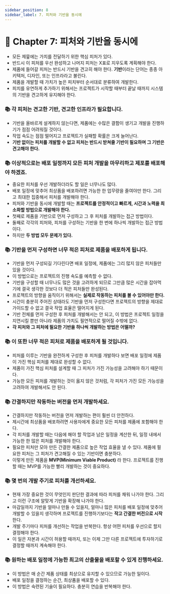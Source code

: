 ```yaml
---
sidebar_position: 8
sidebar_label: 7. 피처와 기반을 동시에
---
```


# 🌈 Chapter 7: 피처와 기반을 동시에
- 모든 제뭎에는 가치를 전달하기 위한 핵심 피처가 있다.
- 반드시 이 피처를 우선 완성하고 나머지 피처는 X표로 지우도록 계획해야 한다.
- 제품에 들어갈 피처는 반드시 기반을 견고히 해야 한다. **기반**이라는 단어는 종종 아키텍처, 디자인, 또는 인프라라고 불린다.
- 제품을 개발할 때 가치가 높은 피치부터 순서대로 분류하여 개발한다.
- 피치를 유연하게 추가하기 위해서는 프로젝트가 시작할 때부터 끝날 때까지 시스템의 기반을 견고하게 유지해야 한다.

### 📚 각 피처는 견고한 기반, 견고한 인프라가 필요합니다.
- 기반을 올바르게 설계하지 않는다면, 제품에는 수많은 결함이 생기고 개발을 진행하기가 점점 어려워질 것이다.
- 작업 속도는 점점 떨어지고 프로젝트가 실패할 확률은 크게 늘어난다.
- **기반 없이는 피처를 개발할 수 없고 피처는 반드시 받쳐줄 기반이 필요하며 그 기반은 견고해야 한다.**

### 📚 이상적으로는 배포 일정까지 모든 피처 개발을 마무리하고 제포를 배포해야 하겠죠.
- 중요한 피처를 우선 개발하더라도 할 일은 너무나도 많다.
- 배포 일정에 맞추어 최상품을 배포하려면 가능한 한 업무량을 줄여야만 한다. 그리고 최대한 집중해서 피처를 개발해야 한다.
- 피처와 기반을 동시에 개발할 때는 **프로젝트를 안정적이고 빠르게, 시간과 노력을 최소화할 방법으로 개발해야 한다.**
- 첫째로 제품을 기반으로 먼저 구성하고 그 후 피처를 개발하는 접근 방법이다.
- 둘째로 각각의 피처와, 피처를 구성하는 기반을 한 번에 하나씩 개발하는 접근 방법이다.
- 하지만 **두 방법 모두 문제가 있다.**

### 📚 기반을 먼저 구성하면 너무 적은 피처로 제품을 배포하게 됩니다.
- 기반을 먼저 구성되길 기다린다면 배포 일정에, 제품에는 그리 많지 않은 피처들만 있을 것이다.
- 이 방법으로는 프로젝트의 진행 속도를 예측할 수 없다.
- 기반을 구성할 때 너무나도 많은 것을 고려하게 되므로 그만큼 많은 시간을 잡아먹기에 결국 생각한 것보다 더 적은 피처들만 완성된다.
- 프로젝트의 방향을 움직이기 위해서는 **실제로 작동하는 피처를 볼 수 있어야만 한다.**
- 시간이 충분히 주어진 상태라도 기반을 먼저 구성한다면 프로젝트의 방향을 제대로 가이드할 수 없고 결국 작업 효율은 떨어지게 된다.
- 기반 전체를 먼저 구성한 후 피처를 개발해서는 안 되고, 이 방법은 프로젝트 일정을 지연시킬 뿐만 아니라 제품의 가치도 필연적으로 떨어질 수밖에 없다.
- **각 피처와 그 피처에 필요한 기반을 하나씩 개발하는 방법은 어떨까?**

### 📚 이 또한 너무 적은 피처로 제품을 배포하게 될 것입니다.
- 피처를 이루는 기반을 완전하게 구성한 후 피처를 개발하다 보면 배포 일정에 제품이 가진 핵심 피처를 제대로 완성할 수 없다.
- 제품이 가진 핵심 피처를 설계할 때 그 피처가 가진 가능성을 고려해야 하기 때문이다.
- 가능한 모든 피처를 개발하는 것이 옳지 않은 것처럼, 각 피처가 가진 모든 가능성을 고려하여 개발해서도 안 된다.

### 📚 간결하지만 작동하는 버전을 먼저 개발하세요.
- 간결하지만 작동하는 버전을 먼저 개발하는 편이 훨씬 더 안전하다.
- 제시간에 최상품을 배포하려면 사용자에게 중요한 모든 피처를 제품에 포함해야 한다.
- 각 피처를 개발할 때는 다음에 해야 할 작업과 남은 일정을 계산한 뒤, 일정 내에서 가능한 한 많은 피처를 개발해야 한다.
- 필요한 피처만 모아 만든 간결한 제품으로 높은 작업 효율을 낼 수 있다. 제품에 필요한 피처는 그 피처가 견고해질 수 있는 기반이면 충분하다.
- 이렇게 만든 제품을 **MVP(Minimum Viable Product)** 라 한다. 프로젝트를 진행할 때는 MVP를 가능한 빨리 개발하는 것이 중요하다.

### 📚 몇 번의 개발 주기로 피처를 개선하세요.
- 현재 가장 중요한 것이 무엇인지 판단한 결과에 따라 피처를 채워 나가야 한다. 그리고 이런 구조에 알맞게 기반을 확장해 나가야 한다.
- 마감일까지 기반을 얼마나 만들 수 있을지, 얼마나 많은 피처를 배포 일정에 맞추어 개발할 수 있을지 생각하며 프로젝트를 진행하기보다는 **작고 간결한 버전으로 시작**한다.
- 개발 주기마다 피처를 개선하는 작업을 반복한다. 항상 어떤 피처를 우선으로 할지 결정해야 한다.
- 이 일은 자본과 시간이 허용할 때까지, 또는 이제 그만 다른 프로젝트에 투자하기로 결정할 때까지 계속해야 한다.

### 📚 원하는 배포 일정에 가능한 최고의 산출물을 배포할 수 있게 진행하세요.
- 이 방법은 매 순간 제품 상태를 최상으로 유지할 수 있으므로 가능한 일이다.
- 배포 일정을 결정하는 순간, 최상품을 배포할 수 있다.
- 이 방법은 숙련된 기술이 필요하다. 충분히 연습을 반복해야 한다.
